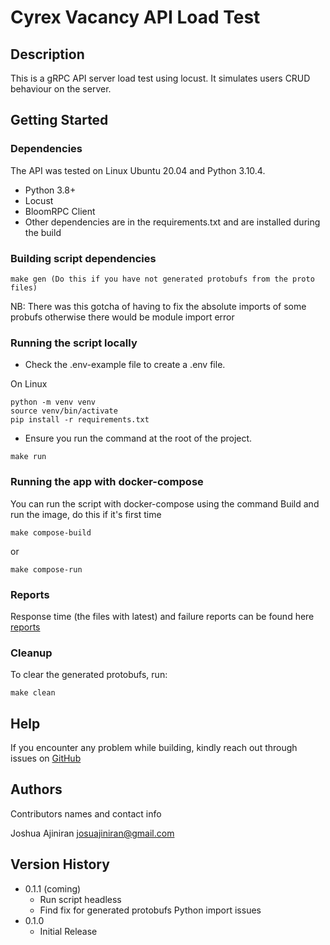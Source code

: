 # Cyrex Vacancy API Load Test

## Description

This is a gRPC API server load test using locust. It simulates users CRUD behaviour on the server.

## Getting Started

### Dependencies

The API was tested on Linux Ubuntu 20.04 and Python 3.10.4.

- Python 3.8+
- Locust
- BloomRPC Client
- Other dependencies are in the requirements.txt and are installed during the build

### Building script dependencies
```
make gen (Do this if you have not generated protobufs from the proto files)
```
NB: There was this gotcha of having to fix the absolute imports of some probufs otherwise there would be module import error

### Running the script locally

- Check the .env-example file to create a .env file.

On Linux

```
python -m venv venv
source venv/bin/activate
pip install -r requirements.txt
```

- Ensure you run the command at the root of the project.

```
make run
```

### Running the app with docker-compose

You can run the script with docker-compose using the command
Build and run the image, do this if it's first time

```
make compose-build
```
or

```
make compose-run
```

### Reports
Response time (the files with latest) and failure reports can be found here [reports](https://github.com/joshajiniran/cryex-task/tree/main/reports)

### Cleanup
To clear the generated protobufs, run:
```
make clean
```

## Help

If you encounter any problem while building, kindly reach out through issues on [GitHub](https://github.com/joshajiniran/cyrex-task.git)

## Authors

Contributors names and contact info

Joshua Ajiniran
josuajiniran@gmail.com

## Version History

- 0.1.1 (coming)
  - Run script headless
  - Find fix for generated protobufs Python import issues
- 0.1.0
  - Initial Release
